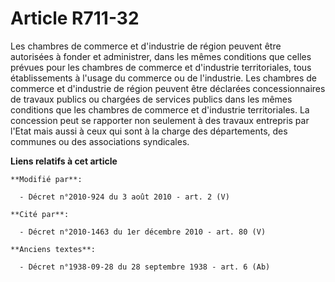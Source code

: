 # Article R711-32

Les chambres de commerce et d'industrie de région peuvent être autorisées à fonder et administrer, dans les mêmes conditions
que celles prévues pour les chambres de commerce et d'industrie territoriales, tous établissements à l'usage du commerce ou
de l'industrie. Les chambres de commerce et d'industrie de région peuvent être déclarées concessionnaires de travaux publics
ou chargées de services publics dans les mêmes conditions que les chambres de commerce et d'industrie territoriales. La
concession peut se rapporter non seulement à des travaux entrepris par l'Etat mais aussi à ceux qui sont à la charge des
départements, des communes ou des associations syndicales.

**Liens relatifs à cet article**

	**Modifié par**:

	  - Décret n°2010-924 du 3 août 2010 - art. 2 (V)

	**Cité par**:

	  - Décret n°2010-1463 du 1er décembre 2010 - art. 80 (V)

	**Anciens textes**:

	  - Décret n°1938-09-28 du 28 septembre 1938 - art. 6 (Ab)
